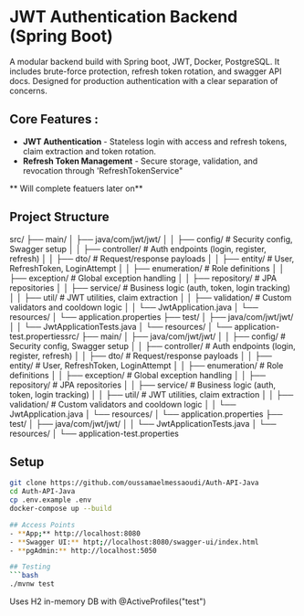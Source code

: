 # JWT Authentication Backend (Spring Boot)

A modular backend build with Spring boot, JWT, Docker, PostgreSQL.
It includes brute-force protection, refresh token rotation, and  swagger API docs.
Designed for production authentication with a clear separation of concerns.

## Core Features :
- **JWT Authentication** - Stateless login with access and refresh tokens, claim extraction and token rotation.
- **Refresh Token Management** - Secure storage, validation, and revocation through 'RefreshTokenService"

** Will complete featuers later on** 

## Project Structure

src/
├── main/
│ ├── java/com/jwt/jwt/
│ │ ├── config/ # Security config, Swagger setup
│ │ ├── controller/ # Auth endpoints (login, register, refresh)
│ │ ├── dto/ # Request/response payloads
│ │ ├── entity/ # User, RefreshToken, LoginAttempt
│ │ ├── enumeration/ # Role definitions
│ │ ├── exception/ # Global exception handling
│ │ ├── repository/ # JPA repositories
│ │ ├── service/ # Business logic (auth, token, login tracking)
│ │ ├── util/ # JWT utilities, claim extraction
│ │ ├── validation/ # Custom validators and cooldown logic
│ │ └── JwtApplication.java
│ └── resources/
│ └── application.properties
├── test/
│ ├── java/com/jwt/jwt/
│ │ └── JwtApplicationTests.java
│ └── resources/
│ └── application-test.propertiessrc/
├── main/
│ ├── java/com/jwt/jwt/
│ │ ├── config/ # Security config, Swagger setup
│ │ ├── controller/ # Auth endpoints (login, register, refresh)
│ │ ├── dto/ # Request/response payloads
│ │ ├── entity/ # User, RefreshToken, LoginAttempt
│ │ ├── enumeration/ # Role definitions
│ │ ├── exception/ # Global exception handling
│ │ ├── repository/ # JPA repositories
│ │ ├── service/ # Business logic (auth, token, login tracking)
│ │ ├── util/ # JWT utilities, claim extraction
│ │ ├── validation/ # Custom validators and cooldown logic
│ │ └── JwtApplication.java
│ └── resources/
│ └── application.properties
├── test/
│ ├── java/com/jwt/jwt/
│ │ └── JwtApplicationTests.java
│ └── resources/
│ └── application-test.properties


## Setup 
```bash
git clone https://github.com/oussamaelmessaoudi/Auth-API-Java
cd Auth-API-Java
cp .env.example .env
docker-compose up --build

## Access Points
- **App;** http://localhost:8080
- **Swagger UI:** htpt;//localhost:8080/swagger-ui/index.html
- **pgAdmin:** http://localhost:5050

## Testing
```bash
./mvnw test
```

Uses H2 in-memory DB with @ActiveProfiles("test")
